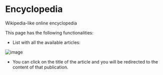 # Encyclopedia
Wikipedia-like online encyclopedia

This page has the following functionalities:

- List with all the available articles:

![image](https://user-images.githubusercontent.com/64209661/160255662-a325ae07-9042-402d-932d-aa142ebcf3d9.png)

- You can click on the title of the article and you will be redirected to the content of that publication.



